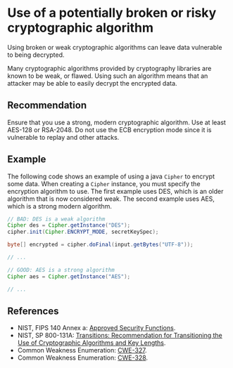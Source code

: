 # Use of a potentially broken or risky cryptographic algorithm
Using broken or weak cryptographic algorithms can leave data vulnerable to being decrypted.

Many cryptographic algorithms provided by cryptography libraries are known to be weak, or flawed. Using such an algorithm means that an attacker may be able to easily decrypt the encrypted data.


## Recommendation
Ensure that you use a strong, modern cryptographic algorithm. Use at least AES-128 or RSA-2048. Do not use the ECB encryption mode since it is vulnerable to replay and other attacks.


## Example
The following code shows an example of using a java `Cipher` to encrypt some data. When creating a `Cipher` instance, you must specify the encryption algorithm to use. The first example uses DES, which is an older algorithm that is now considered weak. The second example uses AES, which is a strong modern algorithm.


```java
// BAD: DES is a weak algorithm 
Cipher des = Cipher.getInstance("DES");
cipher.init(Cipher.ENCRYPT_MODE, secretKeySpec);

byte[] encrypted = cipher.doFinal(input.getBytes("UTF-8"));

// ...

// GOOD: AES is a strong algorithm
Cipher aes = Cipher.getInstance("AES");

// ...

```

## References
* NIST, FIPS 140 Annex a: [ Approved Security Functions](http://csrc.nist.gov/publications/fips/fips140-2/fips1402annexa.pdf).
* NIST, SP 800-131A: [ Transitions: Recommendation for Transitioning the Use of Cryptographic Algorithms and Key Lengths](http://nvlpubs.nist.gov/nistpubs/SpecialPublications/NIST.SP.800-131Ar1.pdf).
* Common Weakness Enumeration: [CWE-327](https://cwe.mitre.org/data/definitions/327.html).
* Common Weakness Enumeration: [CWE-328](https://cwe.mitre.org/data/definitions/328.html).
